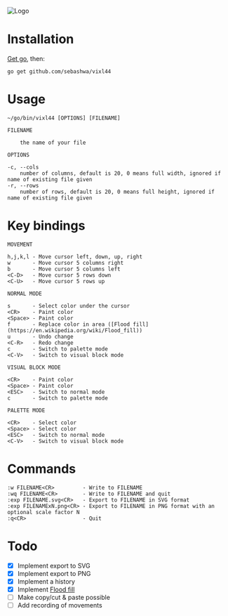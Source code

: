 ![Logo](logo.svg)

# Installation

[Get go](https://golang.org/dl/), then:

```
go get github.com/sebashwa/vixl44
```

# Usage

```
~/go/bin/vixl44 [OPTIONS] [FILENAME]

FILENAME

    the name of your file

OPTIONS

-c, --cols
    number of columns, default is 20, 0 means full width, ignored if name of existing file given
-r, --rows
    number of rows, default is 20, 0 means full height, ignored if name of existing file given
```

# Key bindings

```
MOVEMENT

h,j,k,l - Move cursor left, down, up, right
w       - Move cursor 5 columns right
b       - Move cursor 5 columns left
<C-D>   - Move cursor 5 rows down
<C-U>   - Move cursor 5 rows up

NORMAL MODE

s       - Select color under the cursor
<CR>    - Paint color
<Space> - Paint color
f       - Replace color in area ([Flood fill](https://en.wikipedia.org/wiki/Flood_fill))
u       - Undo change
<C-R>   - Redo change
c       - Switch to palette mode
<C-V>   - Switch to visual block mode

VISUAL BLOCK MODE

<CR>    - Paint color
<Space> - Paint color
<ESC>   - Switch to normal mode
c       - Switch to palette mode

PALETTE MODE

<CR>    - Select color
<Space> - Select color
<ESC>   - Switch to normal mode
<C-V>   - Switch to visual block mode
```

# Commands

```
:w FILENAME<CR>         - Write to FILENAME
:wq FILENAME<CR>        - Write to FILENAME and quit
:exp FILENAME.svg<CR>   - Export to FILENAME in SVG format
:exp FILENAMExN.png<CR> - Export to FILENAME in PNG format with an optional scale factor N
:q<CR>                  - Quit
```

# Todo

- [x] Implement export to SVG
- [x] Implement export to PNG
- [x] Implement a history
- [x] Implement [Flood fill](https://en.wikipedia.org/wiki/Flood_fill)
- [ ] Make copy/cut & paste possible
- [ ] Add recording of movements
